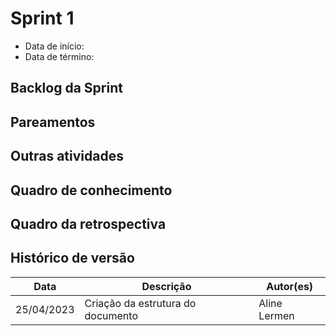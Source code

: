 # Sprint 1

- Data de início: 
- Data de término: 


## Backlog da Sprint


## Pareamentos


## Outras atividades


## Quadro de conhecimento


## Quadro da retrospectiva


## Histórico de versão

|**Data**|**Descrição**|**Autor(es)**|
|--------|-------------|--------------|
| 25/04/2023 | Criação da estrutura do documento | Aline Lermen |